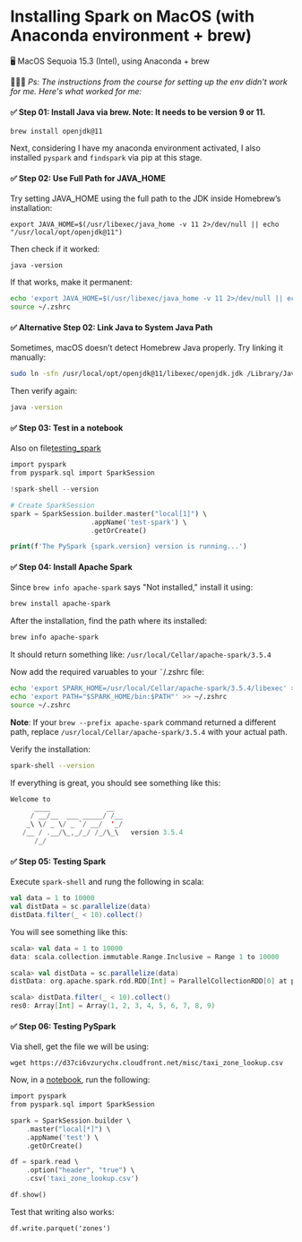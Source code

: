 # Installing Spark on MacOS (with Anaconda environment + brew)

🖥️ MacOS Sequoia 15.3 (Intel), using Anaconda + brew

👩🏽‍💻 *Ps: The instructions from the course for setting up the env didn't work for me. Here's what worked for me:*

#### ✅ **Step 01: Install Java via brew. Note: It needs to be version 9 or 11.**

`brew install openjdk@11`

Next, considering I have my anaconda environment activated, I also installed `pyspark` and `findspark` via pip at this stage.


#### ✅ **Step 02: Use Full Path for JAVA_HOME**
Try setting JAVA_HOME using the full path to the JDK inside Homebrew’s installation:

`export JAVA_HOME=$(/usr/libexec/java_home -v 11 2>/dev/null || echo "/usr/local/opt/openjdk@11")`

Then check if it worked:

`java -version`

If that works, make it permanent:

```sh
echo 'export JAVA_HOME=$(/usr/libexec/java_home -v 11 2>/dev/null || echo "/usr/local/opt/openjdk@11")' >> ~/.zshrc
source ~/.zshrc
```

#### ✅ **Alternative Step 02: Link Java to System Java Path**
Sometimes, macOS doesn’t detect Homebrew Java properly. Try linking it manually:

```sh
sudo ln -sfn /usr/local/opt/openjdk@11/libexec/openjdk.jdk /Library/Java/JavaVirtualMachines/openjdk-11.jdk
```

Then verify again:

```sh
java -version
```

#### ✅ **Step 03: Test in a notebook**

Also on file[testing_spark](testing_spark.ipynb)

```php
import pyspark
from pyspark.sql import SparkSession

!spark-shell --version

# Create SparkSession
spark = SparkSession.builder.master("local[1]") \
                    .appName('test-spark') \
                    .getOrCreate()

print(f'The PySpark {spark.version} version is running...')

```


#### ✅ **Step 04: Install Apache Spark**
Since `brew info apache-spark` says "Not installed," install it using:

```sh
brew install apache-spark
```

After the installation, find the path where its installed:

```sh
brew info apache-spark
```

It should return something like:
`/usr/local/Cellar/apache-spark/3.5.4`

Now add the required varuables to your ˜/.zshrc file:
```sh
echo 'export SPARK_HOME=/usr/local/Cellar/apache-spark/3.5.4/libexec' >> ~/.zshrc
echo 'export PATH="$SPARK_HOME/bin:$PATH"' >> ~/.zshrc
source ~/.zshrc
```

**Note**: If your `brew --prefix apache-spark` command returned a different path,
replace `/usr/local/Cellar/apache-spark/3.5.4` with your actual path.


Verify the installation:
```sh
spark-shell --version
```

If everything is great, you should see something like this:

```swift
Welcome to
      ____              __
     / __/__  ___ _____/ /__
    _\ \/ _ \/ _ `/ __/  '_/
   /__ / .__/\_,_/_/ /_/\_\   version 3.5.4
      /_/

````

#### ✅ **Step 05: Testing Spark**
Execute `spark-shell` and rung the following in scala:
```scala
val data = 1 to 10000
val distData = sc.parallelize(data)
distData.filter(_ < 10).collect()
```

You will see something like this:

```scala
scala> val data = 1 to 10000
data: scala.collection.immutable.Range.Inclusive = Range 1 to 10000

scala> val distData = sc.parallelize(data)
distData: org.apache.spark.rdd.RDD[Int] = ParallelCollectionRDD[0] at parallelize at <console>:24

scala> distData.filter(_ < 10).collect()
res0: Array[Int] = Array(1, 2, 3, 4, 5, 6, 7, 8, 9)
```
#### ✅ **Step 06: Testing PySpark**
Via shell, get the file we will be using:

`wget https://d37ci6vzurychx.cloudfront.net/misc/taxi_zone_lookup.csv`

Now, in a [notebook](testing_pyspark.ipynb), run the following:
```php
import pyspark
from pyspark.sql import SparkSession

spark = SparkSession.builder \
    .master("local[*]") \
    .appName('test') \
    .getOrCreate()

df = spark.read \
    .option("header", "true") \
    .csv('taxi_zone_lookup.csv')

df.show()
```

Test that writing also works:

````
df.write.parquet('zones')
````